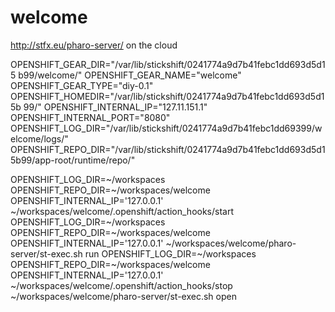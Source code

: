 welcome
=======

http://stfx.eu/pharo-server/ on the cloud

OPENSHIFT_GEAR_DIR="/var/lib/stickshift/0241774a9d7b41febc1dd693d5d15
b99/welcome/"
OPENSHIFT_GEAR_NAME="welcome"
OPENSHIFT_GEAR_TYPE="diy-0.1"
OPENSHIFT_HOMEDIR="/var/lib/stickshift/0241774a9d7b41febc1dd693d5d15b
99/"
OPENSHIFT_INTERNAL_IP="127.11.151.1"
OPENSHIFT_INTERNAL_PORT="8080"
OPENSHIFT_LOG_DIR="/var/lib/stickshift/0241774a9d7b41febc1dd69399/welcome/logs/"
OPENSHIFT_REPO_DIR="/var/lib/stickshift/0241774a9d7b41febc1dd693d5d15b99/app-root/runtime/repo/"

OPENSHIFT_LOG_DIR=~/workspaces OPENSHIFT_REPO_DIR=~/workspaces/welcome OPENSHIFT_INTERNAL_IP='127.0.0.1' ~/workspaces/welcome/.openshift/action_hooks/start 
OPENSHIFT_LOG_DIR=~/workspaces OPENSHIFT_REPO_DIR=~/workspaces/welcome OPENSHIFT_INTERNAL_IP='127.0.0.1' ~/workspaces/welcome/pharo-server/st-exec.sh run
OPENSHIFT_LOG_DIR=~/workspaces OPENSHIFT_REPO_DIR=~/workspaces/welcome OPENSHIFT_INTERNAL_IP='127.0.0.1' ~/workspaces/welcome/.openshift/action_hooks/stop
~/workspaces/welcome/pharo-server/st-exec.sh open